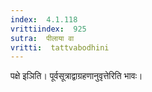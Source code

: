 ```yaml
---
index:  4.1.118
vrittiindex:  925
sutra:  पीलाया वा
vritti:  tattvabodhini 
---
```


पक्षे इञिति। पूर्वसूत्राद्वाग्रहणानुवृत्तेरिति भावः।

